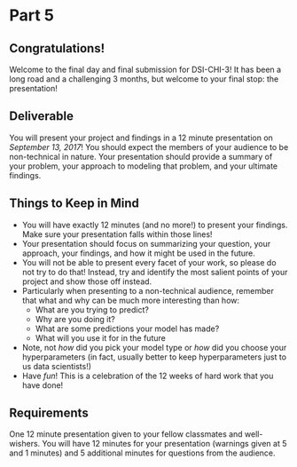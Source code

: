 # Part 5

## Congratulations!

Welcome to the final day and final submission for DSI-CHI-3! It has been a long road and a challenging 3 months, but welcome to your final stop: the presentation!

## Deliverable

You will present your project and findings in a 12 minute presentation on _September 13, 2017_! You should expect the members of your audience to be non-technical in nature. Your presentation should provide a summary of your problem, your approach to modeling that problem, and your ultimate findings. 

## Things to Keep in Mind

- You will have exactly 12 minutes (and no more!) to present your findings. Make sure your presentation falls within those lines!
- Your presentation should focus on summarizing your question, your approach, your findings, and how it might be used in the future.
- You will not be able to present every facet of your work, so please do not try to do that! Instead, try and identify the most salient points of your project and show those off instead. 
- Particularly when presenting to a non-technical audience, remember that what and why can be much more interesting than how:
  - What are you trying to predict?
  - Why are you doing it?
  - What are some predictions your model has made?
  - What will you use it for in the future
- Note, not _how_ did you pick your model type or _how_ did you choose your hyperparameters (in fact, usually better to keep hyperparameters just to us data scientists!) 
- Have _fun_! This is a celebration of the 12 weeks of hard work that you have done!

## Requirements

One 12 minute presentation given to your fellow classmates and well-wishers. You will have 12 minutes for your presentation (warnings given at 5 and 1 minutes) and 5 additional minutes for questions from the audience. 